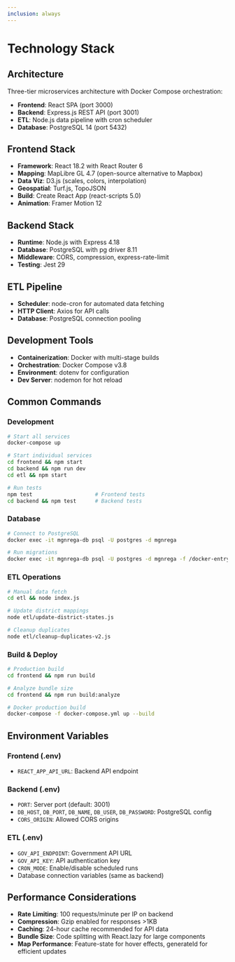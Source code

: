 ```yaml
---
inclusion: always
---
```


# Technology Stack

## Architecture

Three-tier microservices architecture with Docker Compose orchestration:
- **Frontend**: React SPA (port 3000)
- **Backend**: Express.js REST API (port 3001)
- **ETL**: Node.js data pipeline with cron scheduler
- **Database**: PostgreSQL 14 (port 5432)

## Frontend Stack

- **Framework**: React 18.2 with React Router 6
- **Mapping**: MapLibre GL 4.7 (open-source alternative to Mapbox)
- **Data Viz**: D3.js (scales, colors, interpolation)
- **Geospatial**: Turf.js, TopoJSON
- **Build**: Create React App (react-scripts 5.0)
- **Animation**: Framer Motion 12

## Backend Stack

- **Runtime**: Node.js with Express 4.18
- **Database**: PostgreSQL with pg driver 8.11
- **Middleware**: CORS, compression, express-rate-limit
- **Testing**: Jest 29

## ETL Pipeline

- **Scheduler**: node-cron for automated data fetching
- **HTTP Client**: Axios for API calls
- **Database**: PostgreSQL connection pooling

## Development Tools

- **Containerization**: Docker with multi-stage builds
- **Orchestration**: Docker Compose v3.8
- **Environment**: dotenv for configuration
- **Dev Server**: nodemon for hot reload

## Common Commands

### Development
```bash
# Start all services
docker-compose up

# Start individual services
cd frontend && npm start
cd backend && npm run dev
cd etl && npm start

# Run tests
npm test                    # Frontend tests
cd backend && npm test      # Backend tests
```

### Database
```bash
# Connect to PostgreSQL
docker exec -it mgnrega-db psql -U postgres -d mgnrega

# Run migrations
docker exec -it mgnrega-db psql -U postgres -d mgnrega -f /docker-entrypoint-initdb.d/init.sql
```

### ETL Operations
```bash
# Manual data fetch
cd etl && node index.js

# Update district mappings
node etl/update-district-states.js

# Cleanup duplicates
node etl/cleanup-duplicates-v2.js
```

### Build & Deploy
```bash
# Production build
cd frontend && npm run build

# Analyze bundle size
cd frontend && npm run build:analyze

# Docker production build
docker-compose -f docker-compose.yml up --build
```

## Environment Variables

### Frontend (.env)
- `REACT_APP_API_URL`: Backend API endpoint

### Backend (.env)
- `PORT`: Server port (default: 3001)
- `DB_HOST`, `DB_PORT`, `DB_NAME`, `DB_USER`, `DB_PASSWORD`: PostgreSQL config
- `CORS_ORIGIN`: Allowed CORS origins

### ETL (.env)
- `GOV_API_ENDPOINT`: Government API URL
- `GOV_API_KEY`: API authentication key
- `CRON_MODE`: Enable/disable scheduled runs
- Database connection variables (same as backend)

## Performance Considerations

- **Rate Limiting**: 100 requests/minute per IP on backend
- **Compression**: Gzip enabled for responses >1KB
- **Caching**: 24-hour cache recommended for API data
- **Bundle Size**: Code splitting with React.lazy for large components
- **Map Performance**: Feature-state for hover effects, generateId for efficient updates

